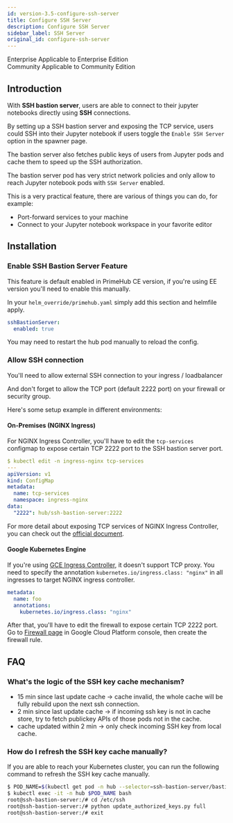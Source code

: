 ```yaml
---
id: version-3.5-configure-ssh-server
title: Configure SSH Server
description: Configure SSH Server
sidebar_label: SSH Server
original_id: configure-ssh-server
---
```



<div class="label-sect">
  <div class="ee-only tooltip">Enterprise
    <span class="tooltiptext">Applicable to Enterprise Edition</span>
  </div>
  <div class="ce-only tooltip">Community
    <span class="tooltiptext">Applicable to Community Edition</span>
  </div>
</div>

## Introduction

With **SSH bastion server**, users are able to connect to their jupyter notebooks directly using **SSH** connections.

By setting up a SSH bastion server and exposing the TCP service, users could SSH into their Jupyter notebook if users toggle the `Enable SSH Server` option in the spawner page.

The bastion server also fetches public keys of users from Jupyter pods and cache them to speed up the SSH authorization.

The bastion server pod has very strict network policies and only allow to reach Jupyter notebook pods with `SSH Server` enabled.

This is a very practical feature, there are various of things you can do, for example:

- Port-forward services to your machine
- Connect to your Jupyter notebook workspace in your favorite editor

## Installation

### Enable SSH Bastion Server Feature

This feature is default enabled in PrimeHub CE version, if you're using EE version you'll need to enable this manually.

In your `helm_override/primehub.yaml` simply add this section and helmfile apply.

```yaml
sshBastionServer:
  enabled: true
```

You may need to restart the hub pod manually to reload the config.

### Allow SSH connection

You'll need to allow external SSH connection to your ingress / loadbalancer

And don't forget to allow the TCP port (default 2222 port) on your firewall or security group.

Here's some setup example in different environments:

#### On-Premises (NGINX Ingress)

For NGINX Ingress Controller, you'll have to edit the `tcp-services` configmap to expose certain TCP 2222 port to the SSH bastion server port.

```yaml
$ kubectl edit -n ingress-nginx tcp-services
---
apiVersion: v1
kind: ConfigMap
metadata:
  name: tcp-services
  namespace: ingress-nginx
data:
  "2222": hub/ssh-bastion-server:2222
```

For more detail about exposing TCP services of NGINX Ingress Controller, you can check out the [official document](https://kubernetes.github.io/ingress-nginx/user-guide/exposing-tcp-udp-services/).

#### Google Kubernetes Engine

If you're using [GCE Ingress Controller](https://github.com/kubernetes/ingress-gce), it doesn't support TCP proxy. You need to specify the annotation `kubernetes.io/ingress.class: "nginx"` in all ingresses to target NGINX ingress controller.

```yaml
metadata:
  name: foo
  annotations:
    kubernetes.io/ingress.class: "nginx"
```

After that, you'll have to edit the firewall to expose certain TCP 2222 port. Go to [Firewall page](https://console.cloud.google.com/networking/firewalls/list) in Google Cloud Platform console, then create the firewall rule.


## FAQ

### What's the logic of the SSH key cache mechanism?

- 15 min since last update cache → cache invalid, the whole cache will be fully rebuild upon the next ssh connection.
- 2 min since last update cache → if incoming ssh key is not in cache store, try to fetch publickey APIs of those pods not in the cache.
- cache updated within 2 min → only check incoming SSH key from local cache.
### How do I refresh the SSH key cache manually?

If you are able to reach your Kubernetes cluster, you can run the following command to refresh the SSH key cache manually.

```bash
$ POD_NAME=$(kubectl get pod -n hub --selector=ssh-bastion-server/bastion=true -o jsonpath='{.items[*].metadata.name}')
$ kubectl exec -it -n hub $POD_NAME bash
root@ssh-bastion-server:/# cd /etc/ssh
root@ssh-bastion-server:/# python update_authorized_keys.py full
root@ssh-bastion-server:/# exit
```